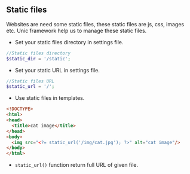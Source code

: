 ## Static files

  Websites are need some static files, these static files are js, css, images etc. Unic framework help us to manage these static files.

  - Set your static files directory in settings file.

```php
//Static files directory
$static_dir = '/static';
```

  - Set your static URL in settings file.

```php
//Static files URL
$static_url = '/';
```

  - Use static files in templates.

```html
<!DOCTYPE>
<html>
<head>
  <title>cat image</title>
</head>
<body>
  <img src="<?= static_url('/img/cat.jpg'); ?>" alt="cat image"/>
</body>
</html>
```

  - `static_url()` function return full URL of given file.
